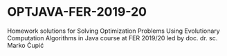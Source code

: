 # OPTJAVA-FER-2019-20
Homework solutions for Solving Optimization Problems Using Evolutionary Computation Algorithms in Java course at FER 2019/20 led by doc. dr. sc. Marko Čupić

